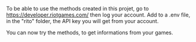 To be able to use the methods created in this projet, go to https://developer.riotgames.com/ then log your account.
Add to a .env file, in the "rito" folder, the API key you will get from your account.

You can now try the methods, to get informations from your games.
